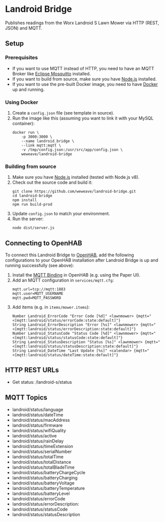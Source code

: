 # Landroid Bridge
Publishes readings from the Worx Landroid S Lawn Mower via HTTP (REST, JSON) and MQTT.

## Setup
### Prerequisites
* If you want to use MQTT instead of HTTP, you need to have an MQTT Broker like [Eclipse Mosquitto](http://mosquitto.org/) installed.
* If you want to build from source, make sure you have [Node.js](https://nodejs.org/en/) installed.
* If you want to use the pre-built Docker image, you need to have [Docker](https://www.docker.com/) up and running.

### Using Docker
1. Create a ```config.json``` file (see template in source).
1. Run the image like this (assuming you want to link it with your MySQL container):
    ```
    docker run \
        -p 3000:3000 \
        --name landroid_bridge \
        --link mqtt:mqtt \
        -v /tmp/config.json:/usr/src/app/config.json \
        weweave/landroid-bridge
    ```

### Building from source
1. Make sure you have [Node.js](https://nodejs.org) installed (tested with Node.js v8).
1. Check out the source code and build it:
    ```
    git clone https://github.com/weweave/landroid-bridge.git
    cd landroid-bridge
    npm install
    npm run build-prod
    ```
1. Update ```config.json``` to match your environment.
1. Run the server:
    ```
    node dist/server.js
    ```

## Connecting to OpenHAB
To connect this Landroid Bridge to [OpenHAB](http://www.openhab.org/), add the following configurations to your OpenHAB installation after Landroid Bridge is up and running successfully (see above):
1. Install the [MQTT Binding](https://docs.openhab.org/addons/bindings/mqtt1/readme.html) in OpenHAB (e.g. using the Paper UI).
1. Add an MQTT configuration in ```services/mqtt.cfg```:
    ```
    mqtt.url=tcp://mqtt:1883
    mqtt.user=MQTT_USERNAME
    mqtt.pwd=MQTT_PASSWORD
    ```
1. Add items (e.g. in ```items/mower.items```):
    ```
    Number Landroid_ErrorCode "Error Code [%d]" <lawnmower> {mqtt="<[mqtt:landroid/status/errorCode:state:default]"}
    String Landroid_ErrorDescription "Error [%s]" <lawnmower> {mqtt="<[mqtt:landroid/status/errorDescription:state:default]"}
    Number Landroid_StatusCode "Status Code [%d]" <lawnmower> {mqtt="<[mqtt:landroid/status/statusCode:state:default]"}
    String Landroid_StatusDescription "Status [%s]" <lawnmower> {mqtt="<[mqtt:landroid/status/statusDescription:state:default]"}
    String Landroid_DateTime "Last Update [%s]" <calendar> {mqtt="<[mqtt:landroid/status/dateTime:state:default]"}
    ```

## HTTP REST URLs
* Get status: /landroid-s/status

## MQTT Topics
* landroid/status/language
* landroid/status/dateTime
* landroid/status/macAddress
* landroid/status/firmware
* landroid/status/wifiQuality
* landroid/status/active
* landroid/status/rainDelay
* landroid/status/timeExtension
* landroid/status/serialNumber
* landroid/status/totalTime
* landroid/status/totalDistance
* landroid/status/totalBladeTime
* landroid/status/batteryChargeCycle
* landroid/status/batteryCharging
* landroid/status/batteryVoltage
* landroid/status/batteryTemperature
* landroid/status/batteryLevel
* landroid/status/errorCode
* landroid/status/errorDescription: 
* landroid/status/statusCode
* landroid/status/statusDescription